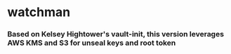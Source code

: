 # watchman

### Based on Kelsey Hightower's vault-init, this version leverages AWS KMS and S3 for unseal keys and root token
